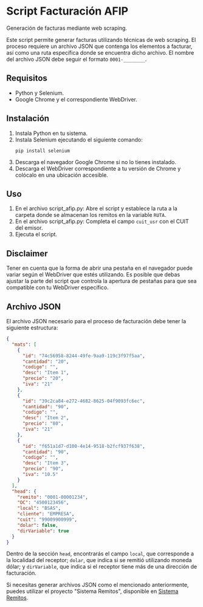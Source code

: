 # Script Facturación AFIP
Generación de facturas mediante web scraping.

Este script permite generar facturas utilizando técnicas de web scraping. El proceso requiere un archivo JSON que contenga los elementos a facturar, así como una ruta específica donde se encuentra dicho archivo. El nombre del archivo JSON debe seguir el formato `0001-________`.

## Requisitos
- Python y Selenium.
- Google Chrome y el correspondiente WebDriver.

## Instalación
1. Instala Python en tu sistema.
2. Instala Selenium ejecutando el siguiente comando:
   ```
   pip install selenium
   ```
3. Descarga el navegador Google Chrome si no lo tienes instalado.
4. Descarga el WebDriver correspondiente a tu versión de Chrome y colócalo en una ubicación accesible.

## Uso
1. En el archivo script_afip.py: Abre el script y establece la ruta a la carpeta donde se almacenan los remitos en la variable `RUTA`.
2. En el archivo script_afip.py: Completa el campo `cuit_usr` con el CUIT del emisor.
3. Ejecuta el script.

## Disclaimer
Tener en cuenta que la forma de abrir una pestaña en el navegador puede variar según el WebDriver que estés utilizando. Es posible que debas ajustar la parte del script que controla la apertura de pestañas para que sea compatible con tu WebDriver específico.

## Archivo JSON
El archivo JSON necesario para el proceso de facturación debe tener la siguiente estructura:

```json
{
  "mats": [
    {
      "id": "74c56958-8244-49fe-9aa9-119c3f97f5aa",
      "cantidad": "20",
      "codigo": "",
      "desc": "Item 1",
      "precio": "20",
      "iva": "21"
    },
    {
      "id": "39c2ca84-e272-4682-8625-04f9093fc6ec",
      "cantidad": "90",
      "codigo": "",
      "desc": "Item 2",
      "precio": "80",
      "iva": "21"
    },
    {
      "id": "f651a1d7-d100-4e14-9518-b2fcf937f638",
      "cantidad": "90",
      "codigo": "",
      "desc": "Item 3",
      "precio": "90",
      "iva": "10.5"
    }
  ],
  "head": {
    "remito": "0001-00001234",
    "OC": "4500123456",
    "local": "BSAS",
    "cliente": "EMPRESA",
    "cuit": "99009900999",
    "dolar": false,
    "dirVariable": true
  }
}
```

Dentro de la sección `head`, encontrarás el campo `local`, que corresponde a la localidad del receptor; `dolar`, que indica si se remitió utilizando moneda dólar; y `dirVariable`, que indica si el receptor tiene más de una dirección de facturación.

Si necesitas generar archivos JSON como el mencionado anteriormente, puedes utilizar el proyecto "Sistema Remitos", disponible en [Sistema Remitos](https://github.com/fmancilla00/Sistema-Remitos).
